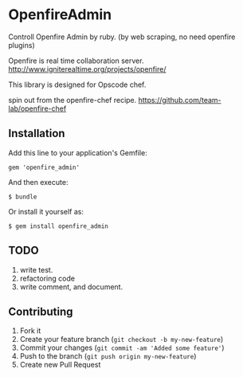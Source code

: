 # OpenfireAdmin

Controll Openfire Admin by ruby. (by web scraping,
 no need openfire plugins)

Openfire is real time collaboration server.
http://www.igniterealtime.org/projects/openfire/

This library is designed for Opscode chef.

spin out from the openfire-chef recipe.
https://github.com/team-lab/openfire-chef

## Installation

Add this line to your application's Gemfile:

    gem 'openfire_admin'

And then execute:

    $ bundle

Or install it yourself as:

    $ gem install openfire_admin

## TODO

1. write test.
2. refactoring code
3. write comment, and document.

## Contributing

1. Fork it
2. Create your feature branch (`git checkout -b my-new-feature`)
3. Commit your changes (`git commit -am 'Added some feature'`)
4. Push to the branch (`git push origin my-new-feature`)
5. Create new Pull Request
